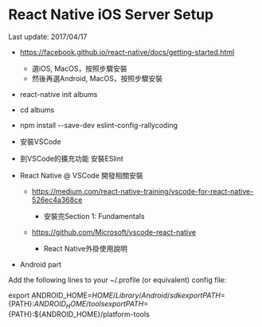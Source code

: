 # React Native iOS Server Setup
Last update: 2017/04/17

- https://facebook.github.io/react-native/docs/getting-started.html
    - 選iOS, MacOS，按照步驟安裝
    - 然後再選Android, MacOS，按照步驟安裝

- react-native init albums
- cd albums
- npm install --save-dev eslint-config-rallycoding
- 安裝VSCode
- 到VSCode的擴充功能 安裝ESlint

- React Native @ VSCode 開發相關安裝
  - https://medium.com/react-native-training/vscode-for-react-native-526ec4a368ce
    - 安裝完Section 1: Fundamentals

  - https://github.com/Microsoft/vscode-react-native
    - React Native外掛使用說明

- Android part

Add the following lines to your ~/.profile (or equivalent) config file:

export ANDROID_HOME=${HOME}/Library/Android/sdk
export PATH=${PATH}:${ANDROID_HOME}/tools
export PATH=${PATH}:${ANDROID_HOME}/platform-tools
